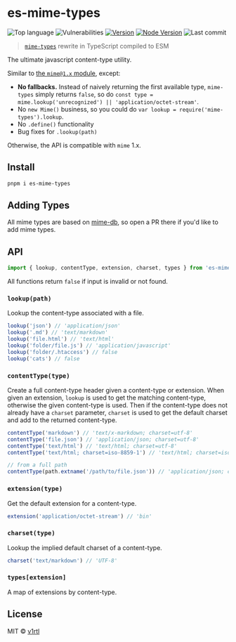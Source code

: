 # es-mime-types

![Top language][top-lang-image]
![Vulnerabilities][snyk-image]
[![Version][npm-v-image]][npm-url]
[![Node Version][node-version-image]][node-version-url]
![Last commit][last-commit-image]

> [`mime-types`](https://github.com/jshttp/mime-types) rewrite in TypeScript compiled to ESM

The ultimate javascript content-type utility.

Similar to [the `mime@1.x` module](https://www.npmjs.com/package/mime), except:

- **No fallbacks.** Instead of naively returning the first available type,
  `mime-types` simply returns `false`, so do
  `const type = mime.lookup('unrecognized') || 'application/octet-stream'`.
- No `new Mime()` business, so you could do `var lookup = require('mime-types').lookup`.
- No `.define()` functionality
- Bug fixes for `.lookup(path)`

Otherwise, the API is compatible with `mime` 1.x.

## Install

```sh
pnpm i es-mime-types
```

## Adding Types

All mime types are based on [mime-db](https://www.npmjs.com/package/mime-db),
so open a PR there if you'd like to add mime types.

## API

```ts
import { lookup, contentType, extension, charset, types } from 'es-mime-types'
```

All functions return `false` if input is invalid or not found.

### `lookup(path)`

Lookup the content-type associated with a file.

```ts
lookup('json') // 'application/json'
lookup('.md') // 'text/markdown'
lookup('file.html') // 'text/html'
lookup('folder/file.js') // 'application/javascript'
lookup('folder/.htaccess') // false
lookup('cats') // false
```

### `contentType(type)`

Create a full content-type header given a content-type or extension.
When given an extension, `lookup` is used to get the matching
content-type, otherwise the given content-type is used. Then if the
content-type does not already have a `charset` parameter, `charset`
is used to get the default charset and add to the returned content-type.

```ts
contentType('markdown') // 'text/x-markdown; charset=utf-8'
contentType('file.json') // 'application/json; charset=utf-8'
contentType('text/html') // 'text/html; charset=utf-8'
contentType('text/html; charset=iso-8859-1') // 'text/html; charset=iso-8859-1'

// from a full path
contentType(path.extname('/path/to/file.json')) // 'application/json; charset=utf-8'
```

### `extension(type)`

Get the default extension for a content-type.

```ts
extension('application/octet-stream') // 'bin'
```

### `charset(type)`

Lookup the implied default charset of a content-type.

```ts
charset('text/markdown') // 'UTF-8'
```

### `types[extension]`

A map of extensions by content-type.

## License

MIT © [v1rtl](https://v1rtl.site)

[node-version-image]: https://img.shields.io/node/v/es-mime-types.svg?style=flat-square
[node-version-url]: https://nodejs.org
[top-lang-image]: https://img.shields.io/github/languages/top/talentlessguy/es-mime-types.svg?style=flat-square
[snyk-image]: https://img.shields.io/snyk/vulnerabilities/npm/es-mime-types.svg?style=flat-square
[npm-v-image]: https://img.shields.io/npm/v/es-mime-types.svg?style=flat-square
[npm-url]: https://www.npmjs.com/package/es-mime-types
[last-commit-image]: https://img.shields.io/github/last-commit/talentlessguy/es-mime-types.svg?style=flat-square
